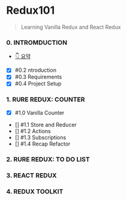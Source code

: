 # Redux101 

> Learning Vanilla Redux and React Redux


### 0. INTROMDUCTION 
- [👇 요약](https://github.com/JungSWon/JavaScript/blob/master/05_01_React-by-Nomad/04-01.Redux-Intro.md)
- [x] \#0.2 ntroduction
- [x] \#0.3 Requirements
- [x] \#0.4 Project Setup 

### 1. RURE REDUX: COUNTER
- [x] \#1.0 Vanilla Counter
- [] \#1.1 Store and Reducer
- [] \#1.2 Actions
- [] \#1.3 Subscriptions
- [] \#1.4 Recap Refactor

### 2. RURE REDUX: TO DO LIST

### 3. REACT REDUX

### 4. REDUX TOOLKIT 